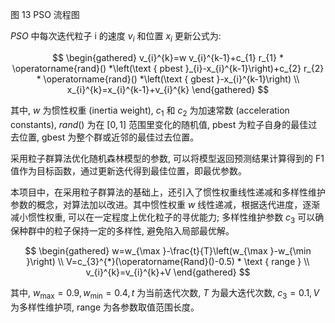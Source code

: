 

图 13 PSO 流程图

$P S O$ 中每次迭代粒子 $\mathrm{i}$ 的速度 $v_{i}$ 和位置 $x_{i}$ 更新公式为:

$$
\begin{gathered}
v_{i}^{k}=w v_{i}^{k-1}+c_{1} r_{1} * \operatorname{rand}() *\left(\text { pbest }_{i}-x_{i}^{k-1}\right)+c_{2} r_{2} * \operatorname{rand}() *\left(\text { gbest }-x_{i}^{k-1}\right) \\
x_{i}^{k}=x_{i}^{k-1}+v_{i}^{k}
\end{gathered}
$$

其中, $w$ 为惯性权重 (inertia weight), $c_{1}$ 和 $c_{2}$ 为加速常数 (acceleration constants), $r a n d()$ 为在 $[0,1]$ 范围里变化的随机值, pbest 为粒子自身的最佳过去位置, gbest 为整个群或近邻的最佳过去位置。

采用粒子群算法优化随机森林模型的参数, 可以将模型返回预测结果计算得到的 F1 值作为目标函数，通过更新迭代得到最佳位置，即最优参数。

本项目中，在采用粒子群算法的基础上，还引入了惯性权重线性递减和多样性维护参数的概念，对算法加以改进。其中惯性权重 $w$ 线性递减，根据迭代进度，逐渐减小惯性权重, 可以在一定程度上优化粒子的寻优能力; 多样性维护参数 $c_{3}$ 可以确保种群中的粒子保持一定的多样性, 避免陷入局部最优解。

$$
\begin{gathered}
w=w_{\max }-\frac{t}{T}\left(w_{\max }-w_{\min }\right) \\
V=c_{3}^{*}(\operatorname{Rand}()-0.5) * \text { range } \\
v_{i}^{k}=v_{i}^{k}+V
\end{gathered}
$$

其中, $w_{\max }=0.9, w_{\min }=0.4, t$ 为当前迭代次数, $T$ 为最大迭代次数, $c_{3}=0.1, V$为多样性维护项, range 为各参数取值范围长度。

